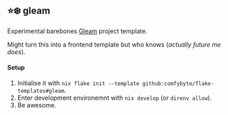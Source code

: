 ## ⭐️❄️ gleam
Experimental barebones [Gleam](https://github.com/gleam-lang/gleam) project template.

Might turn this into a frontend template but who knows (*actually future me does*).

#### Setup
1. Initialise it with `nix flake init --template github:comfybyte/flake-templates#gleam`.
2. Enter development environemnt with `nix develop` (or `direnv allow`).
3. Be awesome.
